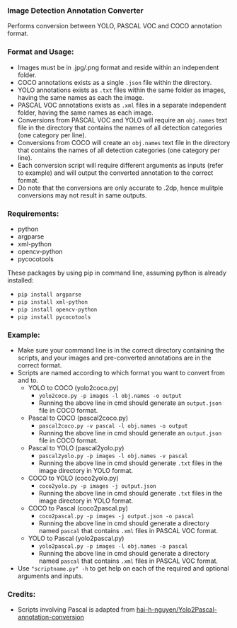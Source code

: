### Image Detection Annotation Converter

Performs conversion between YOLO, PASCAL VOC and COCO annotation format.

### Format and Usage:
- Images must be in .jpg/.png format and reside within an independent folder.
- COCO annotations exists as a single `.json` file within the directory.
- YOLO annotations exists as `.txt` files within the same folder as images, having the same names as each the image.
- PASCAL VOC annotations exists as `.xml` files in a separate independent folder, having the same names as each image.
- Conversions from PASCAL VOC and YOLO will require an `obj.names` text file in the directory that contains the names of all detection categories (one category per line).
- Conversions from COCO will create an `obj.names` text file in the directory that contains the names of all detection categories (one category per line).
- Each conversion script will require different arguments as inputs (refer to example) and will output the converted annotation to the correct format.
- Do note that the conversions are only accurate to .2dp, hence mulitple conversions may not result in same outputs.
### Requirements:
- python
- argparse
- xml-python
- opencv-python
- pycocotools

 These packages by using pip in command line, assuming python is already installed:
  - `pip install argparse`
  - `pip install xml-python`
  - `pip install opencv-python`
  - `pip install pycocotools`
### Example:
- Make sure your command line is in the correct directory containing the scripts, and your images and pre-converted annotations are in the correct format.
- Scripts are named according to which format you want to convert from and to.
  - YOLO to COCO (yolo2coco.py)
    - ```yolo2coco.py -p images -l obj.names -o output```
    - Running the above line in cmd should generate an `output.json` file in COCO format.
  - Pascal to COCO (pascal2coco.py)
    - ```pascal2coco.py -v pascal -l obj.names -o output```
    - Running the above line in cmd should generate an `output.json` file in COCO format.
  - Pascal to YOLO (pascal2yolo.py)
    - ```pascal2yolo.py -p images -l obj.names -v pascal```
    - Running the above line in cmd should generate `.txt` files in the image directory in YOLO format.
  - COCO to YOLO (coco2yolo.py)
    - ```coco2yolo.py -p images -j output.json```
    - Running the above line in cmd should generate `.txt` files in the image directory in YOLO format.
  - COCO to Pascal (coco2pascal.py)
    - ```coco2pascal.py -p images -j output.json -o pascal```
    - Running the above line in cmd should generate a directory named `pascal` that contains `.xml` files in PASCAL VOC format.
  - YOLO to Pascal (yolo2pascal.py)
    - ```yolo2pascal.py -p images -l obj.names -o pascal```
    - Running the above line in cmd should generate a directory named `pascal` that contains `.xml` files in PASCAL VOC format.
- Use `"scriptname.py" -h` to get help on each of the required and optional arguments and inputs.
### Credits:
 - Scripts involving Pascal is adapted from [hai-h-nguyen/Yolo2Pascal-annotation-conversion](https://github.com/hai-h-nguyen/Yolo2Pascal-annotation-conversion)
